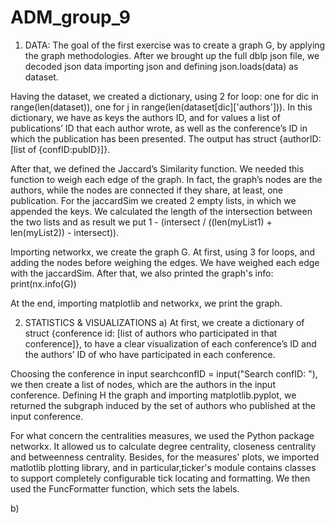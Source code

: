 # ADM_group_9
1.	DATA: The goal of the first exercise was to create a graph G, by applying the graph methodologies. After we brought up the full dblp json file, we decoded json data importing json and defining json.loads(data) as dataset. 

Having the dataset, we created a dictionary, using 2 for loop: one for dic in range(len(dataset)), one for j in range(len(dataset[dic]['authors'])). 
In this dictionary, we have as keys the authors ID, and for values a list of publications’ ID that each author wrote, as well as the conference’s ID in which the publication has been presented. The output has struct {authorID: [list of {confID:pubID}]}.

After that, we defined the Jaccard’s Similarity function. We needed this function to weigh each edge of the graph. In fact, the graph’s nodes are the authors, while the nodes are connected if they share, at least, one publication.
For the jaccardSim we created 2 empty lists, in which we appended the keys. We calculated the length of the intersection between the two lists and as result we put  1 - (intersect / ((len(myList1) + len(myList2)) - intersect)).

   
Importing networkx, we create the graph G. At first, using 3 for loops, and adding the nodes before weighing the edges. We have weighed each edge with the jaccardSim.
After that, we also printed the graph's info:  print(nx.info(G))
 
At the end, importing matplotlib and networkx, we print the graph.

2.	STATISTICS & VISUALIZATIONS
a)	At first, we create a dictionary of struct {conference id: [list of authors who participated in that conference]}, to have a clear visualization of each conference’s ID and the authors’ ID of who have participated in each conference. 

Choosing the conference in input searchconfID = input("Search confID: "), we then create a list of nodes, which are the authors in the input conference. 
Defining H the graph and importing matplotlib.pyplot, we returned the subgraph induced by the set of authors who published at the input conference. 

For what concern the centralities measures, we used the Python package networkx. It allowed us to calculate degree centrality, closeness centrality and betweenness centrality. 
Besides, for the measures' plots, we imported matlotlib plotting library, and in particular,ticker's module contains classes to support completely configurable tick locating and formatting. We then used the FuncFormatter function, which sets the labels.

b)
